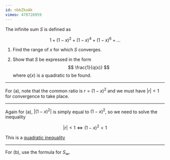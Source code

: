 ```yaml
---
id: nbbZkoAk
vimeo: 478726959
---
```


The infinite sum $S$ is defined as

$$
1 + (1 - x)^2 + (1 - x)^4 + (1 - x)^6 + \ldots
$$

1.  Find the range of $x$ for which $S$ converges.

1.  Show that $S$ be expressed in the form
    $$
    \frac{1}{q(x)}
    $$
    where $q(x)$ is a quadratic to be found.

---

For (a), note that the common ratio is $r = (1-x)^2$ and we must have $|r|<1$
for convergence to take place.

---

Again for (a), $|(1-x)^2|$ is simply equal to $(1-x)^2$, so we need to solve the
inequality

$$
|r| < 1 \Leftrightarrow (1-x)^2 < 1
$$

This is a [quadratic inequality](/pure/quadratics/quadratic-inequalities)

---

For (b), use the formula for $S_\infty$.
